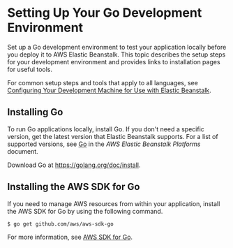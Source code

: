 # Setting Up Your Go Development Environment<a name="go-devenv"></a>

Set up a Go development environment to test your application locally before you deploy it to AWS Elastic Beanstalk\. This topic describes the setup steps for your development environment and provides links to installation pages for useful tools\.

For common setup steps and tools that apply to all languages, see [Configuring Your Development Machine for Use with Elastic Beanstalk](chapter-devenv.md)\.

## Installing Go<a name="go-devenv-go"></a>

To run Go applications locally, install Go\. If you don't need a specific version, get the latest version that Elastic Beanstalk supports\. For a list of supported versions, see [Go](https://docs.aws.amazon.com/elasticbeanstalk/latest/platforms/platforms-supported.html#platforms-supported.go) in the *AWS Elastic Beanstalk Platforms* document\.

Download Go at [https://golang\.org/doc/install](https://golang.org/doc/install)\.

## Installing the AWS SDK for Go<a name="go-devenv-awssdk"></a>

If you need to manage AWS resources from within your application, install the AWS SDK for Go by using the following command\.

```
$ go get github.com/aws/aws-sdk-go
```

For more information, see [AWS SDK for Go](https://aws.amazon.com/sdk-for-go/)\.
